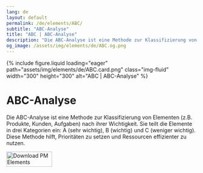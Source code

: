 ```yaml
---
lang: de
layout: default
permalink: /de/elements/ABC/
subtitle: "ABC-Analyse"
title: "ABC | ABC-Analyse"
description: "Die ABC-Analyse ist eine Methode zur Klassifizierung von Elementen (z.B. Produkte, Kunden, Aufgaben) nach ihrer Wichtigkeit. Sie teilt die Elemente in drei Kategorien ein: A (sehr wichtig), B (wichtig) und C (weniger wichtig). Diese Methode hilft, Prioritäten zu setzen und Ressourcen effizienter zu nutzen."
og_image: /assets/img/elements/de/ABC.og.png
---
```


{% include figure.liquid loading="eager" path="assets/img/elements/de/ABC.card.png" class="img-fluid" width="300" height="300" alt="ABC | ABC-Analyse" %}

# ABC-Analyse

Die ABC-Analyse ist eine Methode zur Klassifizierung von Elementen (z.B. Produkte, Kunden, Aufgaben) nach ihrer Wichtigkeit. Sie teilt die Elemente in drei Kategorien ein: A (sehr wichtig), B (wichtig) und C (weniger wichtig). Diese Methode hilft, Prioritäten zu setzen und Ressourcen effizienter zu nutzen.

<a href="https://apps.apple.com/app/apple-store/id6738084498?pt=127441684&ct=website&mt=8">
  <img src="{{ "assets/img/en/appstore.png" | relative_url }}" width="120" height="40" alt="Download PM Elements">
</a>

